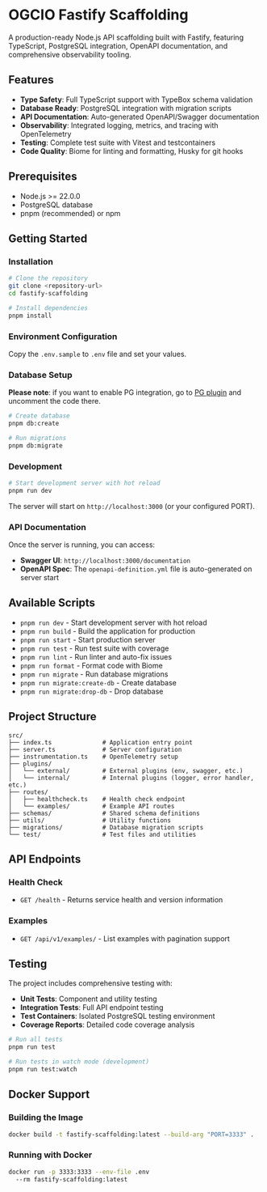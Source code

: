 # OGCIO Fastify Scaffolding

A production-ready Node.js API scaffolding built with Fastify, featuring TypeScript, PostgreSQL integration, OpenAPI documentation, and comprehensive observability tooling.

## Features

- **Type Safety**: Full TypeScript support with TypeBox schema validation
- **Database Ready**: PostgreSQL integration with migration scripts
- **API Documentation**: Auto-generated OpenAPI/Swagger documentation
- **Observability**: Integrated logging, metrics, and tracing with OpenTelemetry
- **Testing**: Complete test suite with Vitest and testcontainers
- **Code Quality**: Biome for linting and formatting, Husky for git hooks

## Prerequisites

- Node.js >= 22.0.0
- PostgreSQL database
- pnpm (recommended) or npm

## Getting Started

### Installation

```bash
# Clone the repository
git clone <repository-url>
cd fastify-scaffolding

# Install dependencies
pnpm install
```

### Environment Configuration

Copy the `.env.sample` to `.env` file and set your values.

### Database Setup

**Please note**: if you want to enable PG integration, go to [PG plugin](./src/plugins/external/pg.ts) and uncomment the code there.

```bash
# Create database
pnpm db:create

# Run migrations
pnpm db:migrate
```

### Development

```bash
# Start development server with hot reload
pnpm run dev
```

The server will start on `http://localhost:3000` (or your configured PORT).

### API Documentation

Once the server is running, you can access:

- **Swagger UI**: `http://localhost:3000/documentation`
- **OpenAPI Spec**: The `openapi-definition.yml` file is auto-generated on server start

## Available Scripts

- `pnpm run dev` - Start development server with hot reload
- `pnpm run build` - Build the application for production
- `pnpm run start` - Start production server
- `pnpm run test` - Run test suite with coverage
- `pnpm run lint` - Run linter and auto-fix issues
- `pnpm run format` - Format code with Biome
- `pnpm run migrate` - Run database migrations
- `pnpm run migrate:create-db` - Create database
- `pnpm run migrate:drop-db` - Drop database

## Project Structure

```
src/
├── index.ts              # Application entry point
├── server.ts             # Server configuration
├── instrumentation.ts    # OpenTelemetry setup
├── plugins/
│   └── external/         # External plugins (env, swagger, etc.)
│   └── internal/         # Internal plugins (logger, error handler, etc.)
├── routes/
│   ├── healthcheck.ts    # Health check endpoint
│   └── examples/         # Example API routes
├── schemas/              # Shared schema definitions
├── utils/                # Utility functions
├── migrations/           # Database migration scripts
└── test/                 # Test files and utilities
```

## API Endpoints

### Health Check

- `GET /health` - Returns service health and version information

### Examples

- `GET /api/v1/examples/` - List examples with pagination support

## Testing

The project includes comprehensive testing with:

- **Unit Tests**: Component and utility testing
- **Integration Tests**: Full API endpoint testing
- **Test Containers**: Isolated PostgreSQL testing environment
- **Coverage Reports**: Detailed code coverage analysis

```bash
# Run all tests
pnpm run test

# Run tests in watch mode (development)
pnpm run test:watch
```

## Docker Support

### Building the Image

```bash
docker build -t fastify-scaffolding:latest --build-arg "PORT=3333" .
```

### Running with Docker

```bash
docker run -p 3333:3333 --env-file .env
  --rm fastify-scaffolding:latest
```
